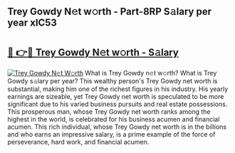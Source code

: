 ## Trey Gowdy N𝚎t w𝚘rth - Part-8RP S𝚊lary per year xIC53

# <h2><a href="http://gc1v7h.nevu.top/?p=Trey+Gowdy">🔗 👉🔴 Trey Gowdy N𝚎t w𝚘rth - S𝚊lary</a></h2>

[![Trey Gowdy N𝚎t W𝚘rth](https://i.imgur.com/Oavwk0R.jpeg)](http://gc1v7h.nevu.top/?p=Trey+Gowdy)
What is Trey Gowdy n𝚎t w𝚘rth? What is Trey Gowdy s𝚊lary per year?
This wealthy person's Trey Gowdy net worth is substantial, making him one of the richest figures in his industry. His yearly earnings are sizeable, yet Trey Gowdy net worth is speculated to be more significant due to his varied business pursuits and real estate possessions. This prosperous man, whose Trey Gowdy net worth ranks among the highest in the world, is celebrated for his business acumen and financial acumen. This rich individual, whose Trey Gowdy net worth is in the billions and who earns an impressive salary, is a prime example of the force of perseverance, hard work, and financial acumen.
